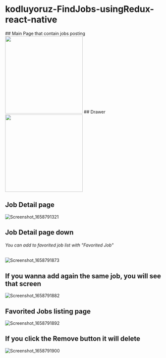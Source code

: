 # kodluyoruz-FindJobs-usingRedux-react-native


<p float="left">
## Main Page that contain jobs posting
<img src="https://user-images.githubusercontent.com/45782857/180892502-0de45b29-72fd-450c-9ebc-04bbf01f29e1.png" width="250"/> 
## Drawer
<img src="https://user-images.githubusercontent.com/45782857/180892507-d1a38714-4007-4f25-b8a1-3c75513cb2d2.png" width="250"/> 
</p>


## Job Detail page
![Screenshot_1658791321](https://user-images.githubusercontent.com/45782857/180892509-bfd591ae-5b31-4694-a610-90a771bc717b.png)


## Job Detail page down
###### You can add to favorited job list with "Favorited Job"
![Screenshot_1658791873](https://user-images.githubusercontent.com/45782857/180892512-088081d7-8c12-4e9f-93ac-40cc1cf29683.png)


## If you wanna add again the same job, you will see that screen
![Screenshot_1658791882](https://user-images.githubusercontent.com/45782857/180892514-e94b8d3c-5a5b-474e-8091-0b7d0e158381.png)


## Favorited Jobs listing page
![Screenshot_1658791892](https://user-images.githubusercontent.com/45782857/180892516-5e6c7dcc-bd6e-4f5d-bc8e-9170427411bd.png)


## If you click the Remove button it will delete
![Screenshot_1658791900](https://user-images.githubusercontent.com/45782857/180892517-a9bc2031-d18a-4cbf-8d28-55d0bb0c8648.png)
